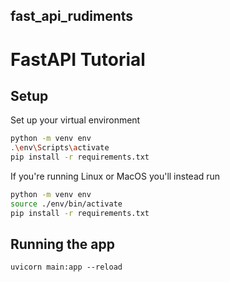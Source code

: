 ## __fast_api_rudiments__

# FastAPI Tutorial

## Setup
Set up your virtual environment
```bash
python -m venv env
.\env\Scripts\activate
pip install -r requirements.txt
```
If you're running Linux or MacOS you'll instead run
```bash
python -m venv env
source ./env/bin/activate
pip install -r requirements.txt
```

## Running the app
`uvicorn main:app --reload`